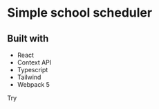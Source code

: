 # Simple school scheduler

## Built with

- React
- Context API
- Typescript
- Tailwind
- Webpack 5

Try
